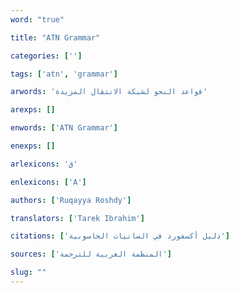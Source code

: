 ```yaml
---
word: "true"

title: "ATN Grammar"

categories: ['']

tags: ['atn', 'grammar']

arwords: 'قواعد النحو لشبكة الانتقال المزيدة'

arexps: []

enwords: ['ATN Grammar']

enexps: []

arlexicons: 'ق'

enlexicons: ['A']

authors: ['Ruqayya Roshdy']

translators: ['Tarek Ibrahim']

citations: ['دليل أكسفورد في السانيات الحاسوبية']

sources: ['المنظمة العربية للترجمة']

slug: ""
---
```

